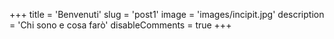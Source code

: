 +++ 
title = 'Benvenuti' 
slug = 'post1' 
image = 'images/incipit.jpg' 
description = 'Chi sono e cosa farò' 
disableComments = true 
+++ 
